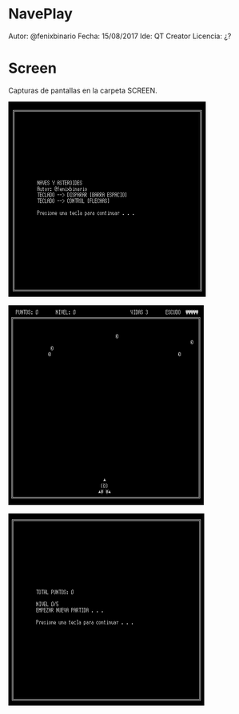 # NavePlay
Autor: @fenixbinario
Fecha: 15/08/2017
Ide: QT Creator
Licencia: ¿?

# Screen

Capturas de pantallas en la carpeta SCREEN.

![Inicio Partida]( https://github.com/fenixbinario/NavePlay/blob/master/SCREEN/INICIO.png "De 450 x 450 píxeles")

![Partida]( https://github.com/fenixbinario/NavePlay/blob/master/SCREEN/PARTIDA.png "De 450 x 450 píxeles")

![Nueva Partida]( https://github.com/fenixbinario/NavePlay/blob/master/SCREEN/NUEVA_PARTIDA.png?raw=true "De 450 x 450 píxeles")

